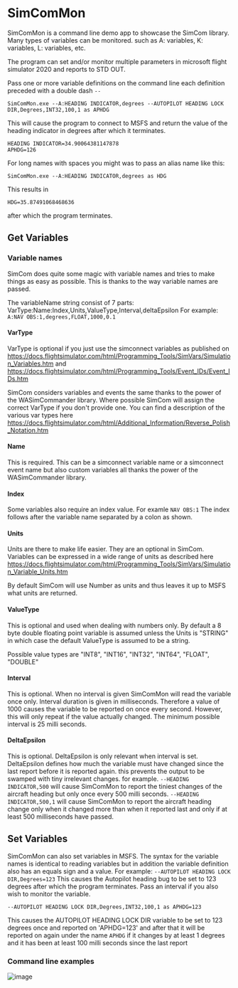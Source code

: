 # SimComMon
SimComMon is a command line demo app to showcase the SimCom library.
Many types of variables can be monitored. such as A: variables, K: variables, L: variables, etc.

The program can set and/or monitor multiple parameters in microsoft flight simulator 2020 and reports to STD OUT.

Pass one or more variable definitions on the command line each definition preceded with a double dash `--`

```SimComMon.exe --A:HEADING INDICATOR,degrees --AUTOPILOT HEADING LOCK DIR,Degrees,INT32,100,1 as APHDG```

This will cause the program to connect to MSFS and return the value of the heading indicator in degrees after which it terminates.

```
HEADING INDICATOR=34.90064381147878
APHDG=126
```

For long names with spaces you might was to pass an alias name like this:

```SimComMon.exe --A:HEADING INDICATOR,degrees as HDG```

This results in

```HDG=35.87491068468636```

after which the program terminates.

## Get Variables

### Variable names
SimCom does quite some magic with variable names and tries to make things as easy as possible.
This is thanks to the way variable names are passed.

The variableName string consist of 7 parts: VarType:Name:Index,Units,ValueType,Interval,deltaEpsilon
For example: `A:NAV OBS:1,degrees,FLOAT,1000,0.1`

#### VarType
VarType is optional if you just use the simconnect variables as published on https://docs.flightsimulator.com/html/Programming_Tools/SimVars/Simulation_Variables.htm and https://docs.flightsimulator.com/html/Programming_Tools/Event_IDs/Event_IDs.htm

SimCom considers variables and events the same thanks to the power of the WASimCommander library. Where possible SimCom will assign the correct VarType if you don't provide one. You can find a description of the various var types here https://docs.flightsimulator.com/html/Additional_Information/Reverse_Polish_Notation.htm

#### Name
This is required. This can be a simconnect variable name or a simconnect event name but also custom variables all thanks the power of the WASimCommander library.

#### Index
Some variables also require an index value. For examle `NAV OBS:1` The index follows after the variable name separated by a colon as shown.

#### Units
Units are there to make life easier. They are an optional in SimCom. Variables can be expressed in a wide range of units as described here https://docs.flightsimulator.com/html/Programming_Tools/SimVars/Simulation_Variable_Units.htm

By default SimCom will use Number as units and thus leaves it up to MSFS what units are returned.

#### ValueType
This is optional and used when dealing with numbers only. By default a 8 byte double floating point variable is assumed unless the Units is "STRING" in which case the default ValueType is assumed to be a string.

Possible value types are "INT8", "INT16", "INT32", "INT64", "FLOAT", "DOUBLE"

#### Interval
This is optional. When no interval is given SimComMon will read the variable once only. Interval duration is given in milliseconds. Therefore a value of 1000 causes the variable to be reported on once every second. However, this will only repeat if the value actually changed. The minimum possible interval is 25 milli seconds.

#### DeltaEpsilon
This is optional. DeltaEpsilon is only relevant when interval is set. DeltaEpsilon defines how much the variable must have changed since the last report before it is reported again. this prevents the output to be swamped with tiny irrelevant changes. for example. `--HEADING INDICATOR,500`
will cause SimComMon to report the tiniest changes of the aircraft heading but only once every 500 milli seconds.
`--HEADING INDICATOR,500,1` will cause SimComMon to report the aircraft heading change only when it changed more than when it reported last and only if at least 500 milliseconds have passed.

## Set Variables
SimComMon can also set variables in MSFS. The syntax for the variable names is identical to reading variables but in addition the variable definition also has an equals sign and a value. For example:
```--AUTOPILOT HEADING LOCK DIR,Degrees=123```
This causes the Autopilot heading bug to be set to 123 degrees after which the program terminates.
Pass an interval if you also wish to monitor the variable.

```--AUTOPILOT HEADING LOCK DIR,Degrees,INT32,100,1 as APHDG=123```

This causes the AUTOPILOT HEADING LOCK DIR variable to be set to 123 degrees once and reported on 'APHDG=123' and after that it will be reported on again under the name `APHDG` if it changes by at least 1 degrees and it has been at least 100 milli seconds since the last report

### Command line examples





![image](https://github.com/dinther/SimCom/assets/1192916/f2e4c98b-3921-48c3-92cd-f31405b60f75)

